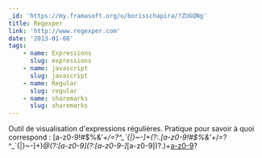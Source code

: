 ```yaml
---
_id: 'https://my.framasoft.org/u/borisschapira/?ZUGQNg'
title: Regexper
link: 'http://www.regexper.com'
date: '2013-01-08'
tags:
    - name: Expressions
      slug: expressions
    - name: javascript
      slug: javascript
    - name: Regular
      slug: regular
    - name: sharemarks
      slug: sharemarks
---
```


<div class="markdown"><p>Outil de visualisation d'expressions régulières. Pratique pour savoir à quoi correspond : [a-z0-9!#$%&amp;'<em>+/=?^_`{|}~-]+(?:.[a-z0-9!#$%&amp;'</em>+/=?^_`{|}~-]+)<em>@(?:[a-z0-9](?:[a-z0-9-]</em>[a-z0-9])?.)+<a href="?:[a-z0-9-]*[a-z0-9]">a-z0-9</a>?
</p></div>
